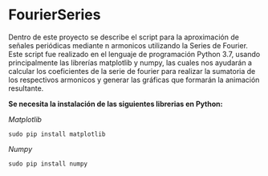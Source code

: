 # FourierSeries
Dentro de este proyecto se describe el script para la aproximación de señales periódicas mediante n armonicos utilizando la Series de Fourier.
Este script fue realizado en el lenguaje de programación Python 3.7, usando principalmente las librerías matplotlib y numpy, las cuales nos ayudarán a calcular los coeficientes de la serie de fourier para realizar la sumatoria de los respectivos armonicos y generar las gráficas que formarán la animación resultante.

**Se necesita la instalación de las siguientes librerias en Python:**

*Matplotlib*
```
sudo pip install matplotlib
```
*Numpy*
```
sudo pip install numpy
```
